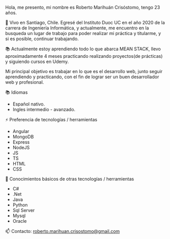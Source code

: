 Hola, me presento, mi nombre es Roberto Marihuán Crisóstomo, tengo 23 años.

🌱 Vivo en Santiago, Chile. Egresé del Instituto Duoc UC en el año 2020 de la carrera de Ingeniería Informática, y actualmente, me encuentro en la busqueda un lugar de trabajo para poder realizar mi práctica y titularme, y si es posible, continuar trabajando.

📚 Actualmente estoy aprendiendo todo lo que abarca MEAN STACK, llevo aproximadamente 4 meses practicando realizando
proyectos(de prácticas) y siguiendo cursos en Udemy.

Mi principal objetivo es trabajar en lo que es el desarrollo web, junto seguir aprendiendo y practicando, con el fin de lograr ser un buen desarrollador web y profesional.

📚 Idiomas
  * Español nativo.
  * Ingles intermedio - avanzado.

⚡ Preferencia de tecnologías / herramientas
  * Angular
  * MongoDB
  * Express
  * NodeJS
  * JS
  * TS
  * HTML
  * CSS
 
🌱 Conocimientos básicos de otras tecnologías / herramientas
  * C#
  * .Net
  * Java
  * Python
  * Sql Server
  * Mysql
  * Oracle

📫 Contacto: roberto.marihuan.crisostomo@gmail.com

<!--
**robertomc20/robertomc20** is a ✨ _special_ ✨ repository because its `README.md` (this file) appears on your GitHub profile.

Here are some ideas to get you started:

- 🔭 I’m currently working on ...
- 🌱 I’m currently learning ...
- 👯 I’m looking to collaborate on ...
- 🤔 I’m looking for help with ...
- 💬 Ask me about ...
- 📫 How to reach me: ...
- 😄 Pronouns: ...
- ⚡ Fun fact: ...
-->
